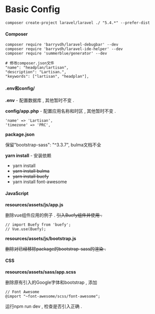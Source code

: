 # Basic Config

```
composer create-project laravel/laravel ./ "5.4.*" --prefer-dist
```

#### Composer

```
composer require 'barryvdh/laravel-debugbar' --dev
composer require 'barryvdh/laravel-ide-helper' --dev
composer require 'summerblue/generator' --dev
```

```
# 修改composer.json文件
"name": "headplan/lartisan",
"description": "Lartisan.",
"keywords": ["lartisan", "headplan"],
```

#### .env和config/

**.env** - 配置数据库 , 其他暂时不变 .

**config/app.php** - 配置应用名称和时区 , 其他暂时不变 .

```
'name' => 'Lartisan',
'timezone' => 'PRC',
```

**package.json**

保留"bootstrap-sass": "^3.3.7", bulma文档不全

**yarn install** - 安装依赖

* yarn install
* ~~yarn install bulma~~
* ~~yarn install buefy~~
* yarn install font-awesome

#### JavaScript

**resources/assets/js/app.js**

删除vue组件应用的例子 . ~~引入Buefy组件并使用 .~~

```
// import Buefy from 'buefy';
// Vue.use(Buefy);
```

**resources/assets/js/bootstrap.js**

~~删除对已经移除package的bootstrap-sass的渲染 .~~

#### CSS

**resources/assets/sass/app.scss**

删除原有引入的Google字体和bootstrap , 添加

```
// Font Awesome
@import "~font-awesome/scss/font-awesome";
```

运行npm run dev , 检查是否引入正确 .

